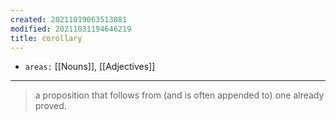```yaml
---
created: 20211019063513081
modified: 20211031194646219
title: corollary
---
```


- `areas:` [[Nouns]], [[Adjectives]]

---

> a proposition that follows from (and is often appended to) one already proved.
